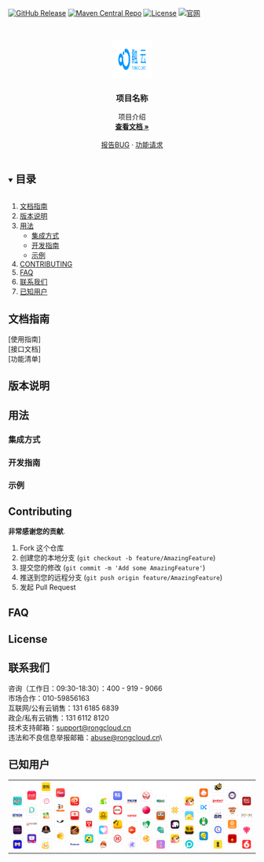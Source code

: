
[![GitHub Release][GitHub-Release-shield]][GitHub-Release-url]
[![Maven Central Repo][Maven-Central-Repo-shield]][Maven-Central-Repo-url]
[![License](https://img.shields.io/badge/License-Apache%202.0-blue.svg)](https://opensource.org/licenses/Apache-2.0)
[![官网][rongcloud-shield]][rongcloud-url]



<!-- PROJECT LOGO -->
<br />
<p align="center">
  <a href="https://github.com/suohaonan/hello-github">
    <img src="images/logo.jpg" alt="Logo" width="80" height="80">
  </a>

  <h3 align="center">项目名称</h3>

  <p align="center">
    项目介绍
    <br />
    <a href="https://docs.rongcloud.cn/v4/?version=5.x"><strong>查看文档 »</strong></a>
    <br />
    <br />
    <a href="https://github.com/suohaonan/hello-github/issues">报告BUG</a>
    ·
    <a href="https://github.com/suohaonan/hello-github/issues">功能请求</a>
  </p>
</p>



<!-- 目录 -->
<details open="open">
  <summary><h2 style="display: inline-block">目录</h2></summary>
  <ol>
    <li><a href="#roadmap">文档指南</a></li>
    <li><a href="#roadmap">版本说明</a></li>
    <li>
      <a href="#用法">用法</a>
      <ul>
        <li><a href="#集成方式">集成方式</a></li>
        <li><a href="#开发指南">开发指南</a></li>
        <li><a href="#示例">示例</a></li>
      </ul>
    </li>
    <li><a href="#CONTRIBUTING">CONTRIBUTING</a></li>
    <li><a href="#roadmap">FAQ</a></li>
    <li><a href="#联系我们">联系我们</a></li>
    <li><a href="#已知用户">已知用户</a></li>
  </ol>
</details>



<!-- 文档指南 -->
## 文档指南
[使用指南]\
[接口文档]\
[功能清单]

<!-- 版本说明 -->
## 版本说明




<!-- 用法 -->
## 用法



### 集成方式



### 开发指南


### 示例






<!-- CONTRIBUTING -->
## Contributing

 **非常感谢您的贡献**.

1. Fork 这个仓库
2. 创建您的本地分支 (`git checkout -b feature/AmazingFeature`)
3. 提交您的修改 (`git commit -m 'Add some AmazingFeature'`)
4. 推送到您的远程分支 (`git push origin feature/AmazingFeature`)
5. 发起 Pull Request


<!-- FAQ -->
## FAQ


<!-- LICENSE -->
## License



<!-- 联系我们 -->
## 联系我们

咨询（工作日：09:30-18:30）：400 - 919 - 9066\
市场合作：010-59856163\
互联网/公有云销售：131 6185 6839\
政企/私有云销售：131 6112 8120\
技术支持邮箱：support@rongcloud.cn\
违法和不良信息举报邮箱：abuse@rongcloud.cn\



<!-- 已知用户 -->
## 已知用户

<table>
<tr>
<td><img src="images/logo-wall.png" alt="合作伙伴"></td>
</tr>
<tr>





<!-- MARKDOWN LINKS & IMAGES -->

[GitHub-Release-shield]:https://img.shields.io/badge/Release-1.0.0-blue
[GitHub-Release-url]:https://github.com/rongcloud/rongcloud-react-native-imlib/releases
[Maven-Central-Repo-shield]:https://img.shields.io/badge/Maven-1.0.0-blue
[Maven-Central-Repo-url]:http://maven.rongcloud.cn/repository/maven-releases/
[rongcloud-shield]: https://img.shields.io/badge/-Rongcloud-blue
[rongcloud-url]: https://www.rongcloud.cn/
